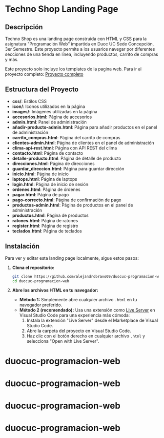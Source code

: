 ﻿# Techno Shop Landing Page

## Descripción

Techno Shop es una landing page construida con HTML y CSS para la asignatura "Programación Web" impartida en Duoc UC Sede Concepción, 3er Semestre. Este proyecto permite a los usuarios navegar por diferentes secciones de una tienda en línea, incluyendo productos, carrito de compras y más.

Este proyecto solo incluye los templates de la pagina web. Para ir al proyecto completo: [Proyecto completo]([https://github.com/alejandrobravo09/duocuc-programacion-web-django](https://github.com/salvadorbravo09/duocuc-programacion-web-django))

## Estructura del Proyecto

- **css/**: Estilos CSS
- **icon/**: Iconos utilizados en la página
- **images/**: Imágenes utilizadas en la página
- **accesorios.html**: Página de accesorios
- **admin.html**: Panel de administración
- **añadir-producto-admin.html**: Página para añadir productos en el panel de administración
- **carrito_compras.html**: Página del carrito de compras
- **clientes-admin.html**: Página de clientes en el panel de administración
- **clima-api-rest.html**: Página con API REST del clima
- **contacto.html**: Página de contacto
- **detalle-producto.html**: Página de detalle de producto
- **direcciones.html**: Página de direcciones
- **guardar_direccion.html**: Página para guardar dirección
- **inicio.html**: Página de inicio
- **laptops.html**: Página de laptops
- **login.html**: Página de inicio de sesión
- **ordenes.html**: Página de órdenes
- **pagar.html**: Página de pago
- **pago-correcto.html**: Página de confirmación de pago
- **productos-admin.html**: Página de productos en el panel de administración
- **productos.html**: Página de productos
- **ratones.html**: Página de ratones
- **register.html**: Página de registro
- **teclados.html**: Página de teclados

## Instalación

Para ver y editar esta landing page localmente, sigue estos pasos:

1. **Clona el repositorio:**
    ```sh
    git clone https://github.com/alejandrobravo09/duocuc-programacion-web.git
    cd duocuc-programacion-web
    ```

2. **Abre los archivos HTML en tu navegador:**
    - **Método 1:** Simplemente abre cualquier archivo `.html` en tu navegador preferido.
    - **Método 2 (recomendado):** Usa una extensión como [Live Server](https://marketplace.visualstudio.com/items?itemName=ritwickdey.LiveServer) en Visual Studio Code para una experiencia más cómoda:
        1. Instala la extensión "Live Server" desde el Marketplace de Visual Studio Code.
        2. Abre la carpeta del proyecto en Visual Studio Code.
        3. Haz clic con el botón derecho en cualquier archivo `.html` y selecciona "Open with Live Server".
# duocuc-programacion-web
# duocuc-programacion-web
# duocuc-programacion-web
# duocuc-programacion-web
